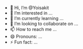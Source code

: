 - 👋 Hi, I’m @Yoisakit
- 👀 I’m interested in ...
- 🌱 I’m currently learning ...
- 💞️ I’m looking to collaborate on ...
- 📫 How to reach me ...
- 😄 Pronouns: ...
- ⚡ Fun fact: ...

<!---
Yoisakit/Yoisakit is a ✨ special ✨ repository because its `README.md` (this file) appears on your GitHub profile.
You can click the Preview link to take a look at your changes.
--->
